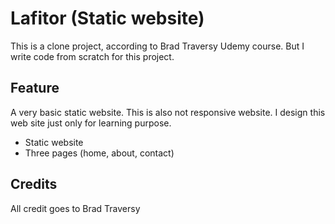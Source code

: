# Lafitor (Static website)

This is a clone project, according to Brad Traversy Udemy course. But I write code from scratch for this project.

## Feature

A very basic static website. This is also not responsive website. I design this web site just only for learning purpose.

* Static  website
* Three pages (home, about, contact)

## Credits
All credit goes to Brad Traversy
